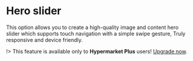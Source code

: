 # Hero slider

This option allows you to create a high-quality image and content hero slider which supports touch navigation with a simple swipe gesture, Truly responsive and device friendly.

!> This feature is available only to **Hypermarket Plus** users! [Upgrade now](https://www.mypreview.one).
